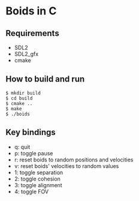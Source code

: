 # Boids in C

## Requirements

- SDL2
- SDL2_gfx
- cmake

## How to build and run

```
$ mkdir build
$ cd build
$ cmake ..
$ make
$ ./boids
```

## Key bindings

- q: quit
- p: toggle pause
- r: reset boids to random positions and velocities
- v: reset boids' velocities to random values
- 1: toggle separation
- 2: toggle cohesion
- 3: toggle alignment
- 4: toggle FOV
